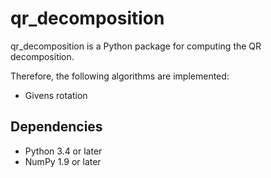 qr_decomposition
================

qr_decomposition is a Python package for computing the QR decomposition.

Therefore, the following algorithms are implemented:
* Givens rotation

Dependencies
------------

* Python 3.4 or later
* NumPy 1.9 or later
